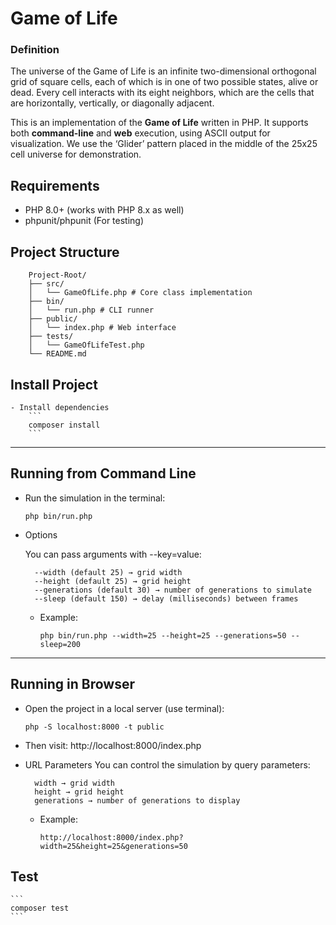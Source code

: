 # Game of Life

### Definition

The universe of the Game of Life is an infinite two-dimensional orthogonal grid of square cells, each of
which is in one of two possible states, alive or dead. Every cell interacts with its eight neighbors, which
are the cells that are horizontally, vertically, or diagonally adjacent.

This is an implementation of the **Game of Life** written in PHP. It supports both **command-line** and **web** execution, using ASCII output for visualization. We use the ‘Glider’ pattern placed in the middle of the 25x25 cell universe for demonstration.


## Requirements

- PHP 8.0+ (works with PHP 8.x as well)
- phpunit/phpunit (For testing)


## Project Structure
        Project-Root/
        ├── src/
        │   └── GameOfLife.php # Core class implementation
        ├── bin/
        │   └── run.php # CLI runner
        ├── public/
        │   └── index.php # Web interface
        ├── tests/
        │   └── GameOfLifeTest.php
        └── README.md

## Install Project

    - Install dependencies
        ```
        composer install
        ```

---

## Running from Command Line
- Run the simulation in the terminal:
    ```
    php bin/run.php
    ```

- Options

  You can pass arguments with --key=value:

        --width (default 25) → grid width
        --height (default 25) → grid height
        --generations (default 30) → number of generations to simulate
        --sleep (default 150) → delay (milliseconds) between frames

  - Example:
    ```
    php bin/run.php --width=25 --height=25 --generations=50 --sleep=200
    ```
---

## Running in Browser

- Open the project in a local server (use terminal):
    ```
    php -S localhost:8000 -t public
    ```

- Then visit:
        http://localhost:8000/index.php


- URL Parameters
        You can control the simulation by query parameters:

        width → grid width
        height → grid height
        generations → number of generations to display

  - Example:
    
        http://localhost:8000/index.php?width=25&height=25&generations=50


## Test
    ```
    composer test
    ```